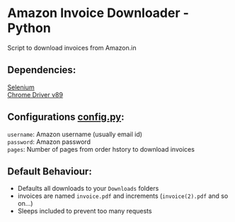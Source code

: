 # Amazon Invoice Downloader - Python

Script to download invoices from Amazon.in

## Dependencies:

[Selenium]()  
[Chrome Driver v89]()

## Configurations [config.py](config.py):

`username`: Amazon username (usually email id)  
`password`: Amazon password  
`pages`: Number of pages from order hstory to download invoices

## Default Behaviour:

- Defaults all downloads to your `Downloads` folders
- invoices are named `invoice.pdf` and increments (`invoice(2).pdf` and so on...)
- Sleeps included to prevent too many requests
